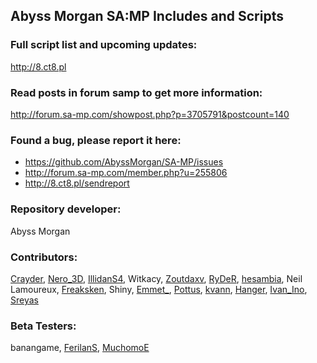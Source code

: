 ## Abyss Morgan SA:MP Includes and Scripts


### Full script list and upcoming updates:
http://8.ct8.pl


### Read posts in forum samp to get more information:
http://forum.sa-mp.com/showpost.php?p=3705791&postcount=140


### Found a bug, please report it here:
* https://github.com/AbyssMorgan/SA-MP/issues
* http://forum.sa-mp.com/member.php?u=255806
* http://8.ct8.pl/sendreport


### Repository developer:
Abyss Morgan

### Contributors:
[Crayder](http://forum.sa-mp.com/member.php?u=214776),
[Nero_3D](http://forum.sa-mp.com/member.php?u=9765),
[IllidanS4](http://forum.sa-mp.com/member.php?u=193537),
Witkacy,
[Zoutdaxv](http://forum.sa-mp.com/member.php?u=23496),
[RyDeR](http://forum.sa-mp.com/member.php?u=46049),
[hesambia](http://forum.sa-mp.com/member.php?u=241383),
Neil Lamoureux,
[Freaksken](http://forum.sa-mp.com/member.php?u=46764),
Shiny,
[Emmet_](https://github.com/emmet-jones),
[Pottus](http://forum.sa-mp.com/member.php?u=169807),
[kvann](http://forum.sa-mp.com/member.php?u=169274),
[Hanger](http://forum.sa-mp.com/member.php?u=160578),
[Ivan_Ino](http://forum.sa-mp.com/member.php?u=182165),
[Sreyas](http://forum.sa-mp.com/member.php?u=268427)

### Beta Testers:
banangame,
[FerilanS](http://8.ct8.pl/ferilans),
[MuchomoE](http://8.ct8.pl/muchomoe)

